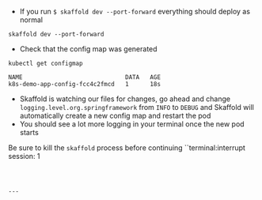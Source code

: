


*   If you run `$ skaffold dev --port-forward` everything should deploy as normal
```execute-1
skaffold dev --port-forward
```

*   Check that the config map was generated
```execute-1
kubectl get configmap
```


```
NAME                             DATA   AGE
k8s-demo-app-config-fcc4c2fmcd   1      18s

```

*   Skaffold is watching our files for changes, go ahead and change `logging.level.org.springframework` from `INFO` to `DEBUG` and Skaffold will automatically create a new config map and restart the pod
*   You should see a lot more logging in your terminal once the new pod starts

Be sure to kill the `skaffold` process before continuing
``terminal:interrupt
session: 1
```



---
